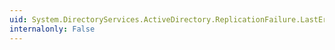 ```yaml
---
uid: System.DirectoryServices.ActiveDirectory.ReplicationFailure.LastErrorMessage
internalonly: False
---
```

